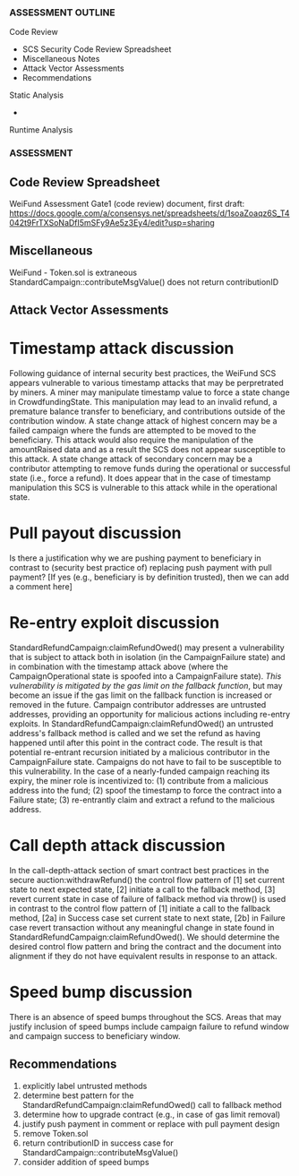 ### ASSESSMENT OUTLINE

Code Review
 - SCS Security Code Review Spreadsheet
 - Miscellaneous Notes
 - Attack Vector Assessments
 - Recommendations

Static Analysis
 - <pending tool availability>

Runtime Analysis

### ASSESSMENT

## Code Review Spreadsheet
WeiFund Assessment Gate1 (code review) document, first draft: 
https://docs.google.com/a/consensys.net/spreadsheets/d/1soaZoaqz6S_T4042t9FrTXSoNaDfI5mSFy9Ae5z3Ey4/edit?usp=sharing

## Miscellaneous
WeiFund - Token.sol is extraneous
StandardCampaign::contributeMsgValue() does not return contributionID

## Attack Vector Assessments

# Timestamp attack discussion
Following guidance of internal security best practices, the WeiFund SCS appears vulnerable to various timestamp attacks that may be perpretrated by miners.  A miner may manipulate timestamp value to force a state change in CrowdfundingState.  This manipulation may lead to an invalid refund, a premature balance transfer to beneficiary, and contributions outside of the contribution window.  A state change attack of highest concern may be a failed campaign where the funds are attempted to be moved to the beneficiary.  This attack would also require the manipulation of the amountRaised data and as a result the SCS does not appear susceptible to this attack.  A state change attack of secondary concern may be a contributor attempting to remove funds during the operational or successful state (i.e., force a refund). It does appear that in the case of timestamp manipulation this SCS is vulnerable to this attack while in the operational state.

 # Pull payout discussion
Is there a justification why we are pushing payment to beneficiary in contrast to (security best practice of) replacing push payment with pull payment?  [If yes (e.g., beneficiary is by definition trusted), then we can add a comment here]

# Re-entry exploit discussion
StandardRefundCampaign:claimRefundOwed() may present a vulnerability that is subject to attack both in isolation (in the CampaignFailure state) and in combination with the timestamp attack above (where the CampaignOperational state is spoofed into a CampaignFailure state).  *This vulnerability is mitigated by the gas limit on the fallback function*, but may become an issue if the gas limit on the fallback function is increased or removed in the future.  Campaign contributor addresses are untrusted addresses, providing an opportunity for malicious actions including re-entry exploits. In StandardRefundCampaign:claimRefundOwed() an untrusted address's fallback method is called and we set the refund as having happened until after this point in the contract code.  The result is that potential re-entrant recursion initiated by a malicious contributor in the CampaignFailure state.  Campaigns do not have to fail to be susceptible to this vulnerability.  In the case of a nearly-funded campaign reaching its expiry, the miner role is incentivized to:  (1) contribute from a malicious address into the fund; (2) spoof the timestamp to force the contract into a Failure state; (3) re-entrantly claim and extract a refund to the malicious address.

# Call depth attack discussion
In the call-depth-attack section of smart contract best practices in the secure auction:withdrawRefund() the control flow pattern of [1] set current state to next expected state, [2] initiate a call to the fallback method, [3] revert current state in case of failure of fallback method via throw() is used in contrast to the control flow pattern of [1] initiate a call to the fallback method, [2a] in Success case set current state to next state, [2b] in Failure case revert transaction without any meaningful change in state found in StandardRefundCampaign:claimRefundOwed().  We should determine the desired control flow pattern and bring the contract and the document into alignment if they do not have equivalent results in response to an attack.

# Speed bump discussion
There is an absence of speed bumps throughout the SCS.  Areas that may justify inclusion of speed bumps include campaign failure to refund window and campaign success to beneficiary window.

## Recommendations
1. explicitly label untrusted methods
2. determine best pattern for the StandardRefundCampaign:claimRefundOwed() call to fallback method
3. determine how to upgrade contract (e.g., in case of gas limit removal)
4. justify push payment in comment or replace with pull payment design
5. remove Token.sol
6. return contributionID in success case for StandardCampaign::contributeMsgValue()
7. consider addition of speed bumps